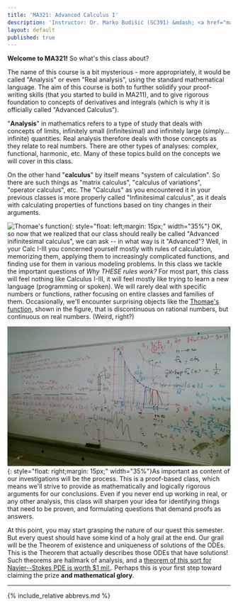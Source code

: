 ```yaml
---
title: 'MA321: Advanced Calculus I'
description: 'Instructor: Dr. Marko Budišić (SC391) &mdash; <a href="mailto:marko@clarkson.edu">marko@clarkson.edu</a> &mdash; MoWeFr 3-3.50p  (SC340) &mdash; Text: Lebl, Basic Analysis I'
layout: default
published: true
---
```


**Welcome to MA321!** So what's this class about?

The name of this course is a bit mysterious - more appropriately, it would be called "Analysis" or even "Real analysis", using the standard mathematical language. The aim of this course is both to further solidify your proof-writing skills (that you started to build in MA211), and to give rigorous foundation to concepts of derivatives and integrals (which is why it is officially called "Advanced Calculus").

"**Analysis**" in mathematics refers to a type of study that deals with concepts of limits, infinitely small (infinitesimal) and infinitely large (simply... infinite) quantities. Real analysis therefore deals with those concepts as they relate to real numbers. There are other types of analyses: complex, functional, harmonic, etc. Many of these topics build on the concepts we will cover in this class.

On the other hand "**calculus**" by itself means "system of calculation". So there are such things as "matrix calculus", "calculus of variations", "operator calculus", etc. The "Calculus" as you encountered it in your previous classes is more properly called "Infinitesimal calculus", as it deals with calculating properties of functions based on tiny changes in their arguments.

![](https://upload.wikimedia.org/wikipedia/commons/1/15/Thomae_function_%280%2C1%29.svg "Thomae's function"){: style="float: left;margin: 15px;" width="35%"} OK, so now that we realized that our class should really be called "Advanced inifinitesimal calculus", we can ask -- in what way is it "Advanced"? Well, in your Calc I-III you concerned yourself mostly with rules of calculation, memorizing them, applying them to increasingly complicated functions, and finding use for them in various modeling problems. In this class we tackle the important questions of *Why THESE rules work?* For most part, this class will feel nothing like Calculus I-III, it will feel mostly like trying to learn a new language (programming or spoken). We will rarely deal with specific numbers or functions, rather focusing on entire classes and families of them. Occasionally, we'll encounter surprising objects like the [Thomae's function](https://en.wikipedia.org/wiki/Thomae%27s_function), shown in the figure, that is discontinuous on rational numbers, but continuous on real numbers. (Weird, right?)

![](./img/whiteboard.jpg "Dr. B working out his real analysis homework about 10 years ago"){: style="float: right;margin: 15px;" width="35%"}As important as content of our investigations will be the process. This is a proof-based class, which means we'll strive to provide as mathematically and logically rigorous arguments for our conclusions. Even if you never end up working in real, or any other analysis, this class will sharpen your idea for identifying things that need to be proven, and formulating questions that demand proofs as answers.

At this point, you may start grasping the nature of our quest this semester. But every quest should have some kind of a holy grail at the end. Our grail will be the Theorem of existence and uniqueness of solutions of the ODEs. This is the Theorem that actually describes those ODEs that have solutions! Such theorems are hallmark of analysis, and a [theorem of this sort for Navier--Stokes PDE is worth $1 mil.](http://theconversation.com/millennium-prize-the-navier-stokes-existence-and-uniqueness-problem-4244). Perhaps this is your first step toward claiming the prize **and mathematical glory**.


---

{% include_relative abbrevs.md %}
